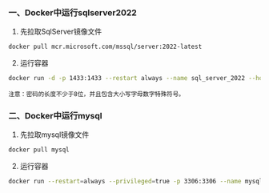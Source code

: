 ### 一、Docker中运行sqlserver2022
  1. 先拉取SqlServer镜像文件
  ```sh
  docker pull mcr.microsoft.com/mssql/server:2022-latest
  ```
  2. 运行容器
  ```sh
  docker run -d -p 1433:1433 --restart always --name sql_server_2022 --hostname sql_server_2022 -e "MSSQL_SA_PASSWORD=Sa@123456" -v D:\sqlserver\data:/var/opt/mssql/data -v D:\sqlserver\log:/var/opt/mssql/log -v D:\sqlserver\secrets:/var/opt/mssql/secrets -e "ACCEPT_EULA=Y" mcr.microsoft.com/mssql/server:2022-latest
  ```
  `注意：密码的长度不少于8位，并且包含大小写字母数字特殊符号。`


### 二、Docker中运行mysql
  1. 先拉取mysql镜像文件
  ```sh
  docker pull mysql
  ```
  2. 运行容器
  ```sh
  docker run --restart=always --privileged=true -p 3306:3306 --name mysql -e MYSQL_ROOT_PASSWORD=123456 -e MYSQL_ROOT_HOST=% -d mysql
  ```
